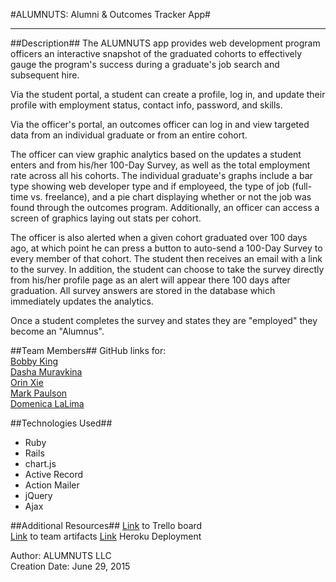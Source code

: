 #ALUMNUTS: Alumni & Outcomes Tracker App#
* * *


##Description##
The ALUMNUTS app provides web development program officers an interactive snapshot of the graduated cohorts to effectively gauge the program's success during a graduate's job search and subsequent hire.

Via the student portal, a student can create a profile, log in, and update their profile with employment status, contact info, password, and skills.

Via the officer's portal, an outcomes officer can log in and view targeted data from an individual graduate or from an entire cohort. 

The officer can view graphic analytics based on the updates a student enters and from his/her 100-Day Survey, as well as the total employment rate across all his cohorts. The individual graduate's graphs include a bar type showing web developer type and if employeed, the type of job (full-time vs. freelance), and a pie chart displaying whether or not the job was found through the outcomes program. Additionally, an officer can access a screen of graphics laying out stats per cohort.

The officer is also alerted when a given cohort graduated over 100 days ago, at which point he can press a button to auto-send a 100-Day Survey to every member of that cohort. The student then receives an email with a link to the survey. In addition, the student can choose to take the survey directly from his/her profile page as an alert will appear there 100 days after graduation. All survey answers are stored in the database which immediately updates the analytics. 

Once a student completes the survey and states they are "employed" they become an "Alumnus".


##Team Members##
GitHub links for:  
[Bobby King](http://www.github.com/gittheking)  
[Dasha Muravkina](http://www.github.com/muravkina)  
[Orin Xie](http://www.github.com/orin-xie)  
[Mark Paulson](http://www.github.com/markpaulson1)  
[Domenica LaLima](http://www.github.com/dlalima)  


##Technologies Used##
* Ruby  
* Rails  
* chart.js  
* Active Record  
* Action Mailer
* jQuery  
* Ajax


##Additional Resources##
[Link](https://trello.com/b/LMog7FZr) to Trello board  
[Link](http://i.imgur.com/y16ln8s.png) to team artifacts
[Link](https://quiet-atoll-1328.herokuapp.com) Heroku Deployment


 
    
Author: ALUMNUTS LLC  
Creation Date: June 29, 2015
